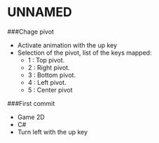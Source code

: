 # UNNAMED

###Chage pivot
* Activate animation with the up key
* Selection of the pivot, list of the keys mapped:
	- 1 : Top pivot.
	- 2 : Right pivot.
	- 3 : Bottom pivot.
	- 4 : Left pivot.
	- 5 : Center pivot 

###First commit
* Game 2D
* C#
* Turn left with the up key